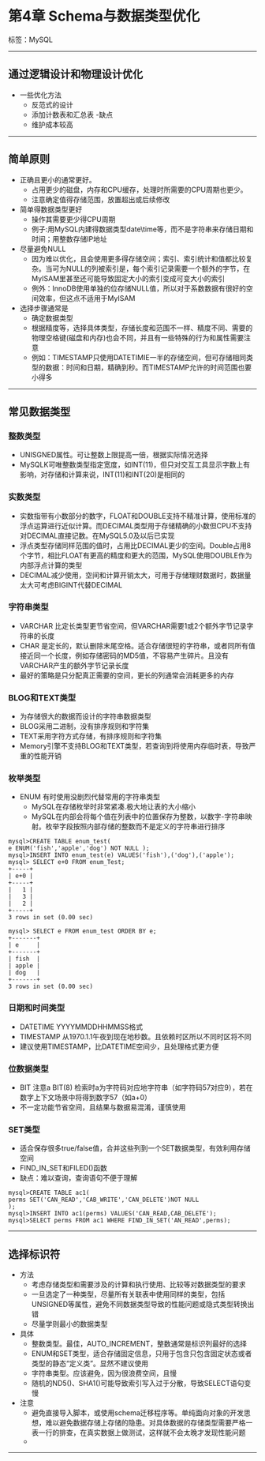 # 第4章 Schema与数据类型优化

标签：MySQL


---

## 通过逻辑设计和物理设计优化

- 一些优化方法
	- 反范式的设计
	- 添加计数表和汇总表
-缺点
	- 维护成本较高

---

## 简单原则

- 正确且更小的通常更好。
	- 占用更少的磁盘，内存和CPU缓存，处理时所需要的CPU周期也更少。
	- 注意确定值得存储范围，放置超出或后续修改
- 简单得数据类型更好
	- 操作其需要更少得CPU周期
	- 例子:用MySQL内建得数据类型date\time等，而不是字符串来存储日期和时间；用整数存储IP地址
- 尽量避免NULL
	- 因为难以优化，且会使用更多得存储空间；索引、索引统计和值都比较复杂。当可为NULL的列被索引是，每个索引记录需要一个额外的字节，在MyISAM里甚至还可能导致固定大小的索引变成可变大小的索引
	- 例外：InnoDB使用单独的位存储NULL值，所以对于系数数据有很好的空间效率，但这点不适用于MyISAM
- 选择步骤通常是
	- 确定数据类型
	- 根据精度等，选择具体类型，存储长度和范围不一样、精度不同、需要的物理空格键(磁盘和内存)也会不同，并且有一些特殊的行为和属性需要注意
	- 例如：TIMESTAMP只使用DATETIMIE一半的存储空间，但可存储相同类型的数据：时间和日期，精确到秒。而TIMESTAMP允许的时间范围也要小得多

---

## 常见数据类型

### 整数类型
	
- UNISGNED属性。可让整数上限提高一倍，根据实际情况选择
- MySQLK可唯整数类型指定宽度，如INT(11)，但只对交互工具显示字数上有影响，对存储和计算来说，INT(11)和INT(20)是相同的

### 实数类型
	
- 实数指带有小数部分的数字，FLOAT和DOUBLE支持不精准计算，使用标准的浮点运算进行近似计算。而DECIMAL类型用于存储精确的小数但CPU不支持对DECIMAL直接记数。在MySQL5.0及以后已实现
- 浮点类型存储同样范围的值时，占用比DECIMAL更少的空间。Double占用8个字节，相比FLOAT有更高的精度和更大的范围，MySQL使用DOUBLE作为内部浮点计算的类型
- DECIMAL减少使用，空间和计算开销太大，可用于存储理财数据时，数据量太大可考虑BIGINT代替DECIMAL

### 字符串类型

- VARCHAR 比定长类型更节省空间，但VARCHAR需要1或2个额外字节记录字符串的长度
- CHAR 是定长的，默认删除末尾空格。适合存储很短的字符串，或者同所有值接近同一个长度，例如存储密码的MD5值，不容易产生碎片。且没有VARCHAR产生的额外字节记录长度
- 最好的策略是只分配真正需要的空间，更长的列通常会消耗更多的内存

### BLOG和TEXT类型

- 为存储很大的数据而设计的字符串数据类型
- BLOG采用二进制，没有排序规则和字符集
- TEXT采用字符方式存储，有排序规则和字符集
- Memory引擎不支持BLOG和TEXT类型，若查询到将使用内存临时表，导致严重的性能开销

### 枚举类型

- ENUM 有时使用没剧烈代替常用的字符串类型
	- MySQL在存储枚举时非常紧凑.极大地让表的大小缩小
	- MySQL在内部会将每个值在列表中的位置保存为整数，以数字-字符串映射。枚举字段按照内部存储的整数而不是定义的字符串进行排序

```
mysql>CREATE TABLE enum_test(
e ENUM('fish','apple','dog') NOT NULL );
mysql>INSERT INTO enum_test(e) VALUES('fish'),('dog'),('apple');
mysql> SELECT e+0 FROM enum_Test;
+-----+
| e+0 |
+-----+
|   1 |
|   3 |
|   2 |
+-----+
3 rows in set (0.00 sec)

mysql> SELECT e FROM enum_test ORDER BY e;
+-------+
| e     |
+-------+
| fish  |
| apple |
| dog   |
+-------+
3 rows in set (0.00 sec)
```

### 日期和时间类型

- DATETIME YYYYMMDDHHMMSS格式
- TIMESTAMP 从1970.1.1午夜到现在地秒数。且依赖时区所以不同时区将不同
- 建议使用TIMESTAMP，比DATETIME空间少，且处理格式更方便

### 位数据类型

- BIT 注意a BIT(8) 检索时a为字符码对应地字符串（如字符码57对应9），若在数字上下文场景中将得到数字57（如a+0）
- 不一定功能节省空间，且结果与数据易混淆，谨慎使用

### SET类型

- 适合保存很多true/false值，合并这些列到一个SET数据类型，有效利用存储空间
- FIND_IN_SET和FILED()函数
- 缺点：难以查询，查询语句不便于理解
```
mysql>CREATE TABLE ac1(
perms SET('CAN_READ','CAB_WRITE','CAN_DELETE')NOT NULL
);
mysql>INSERT INTO ac1(perms) VALUES('CAN_READ,CAB_DELETE');
mysql>SELECT perms FROM ac1 WHERE FIND_IN_SET('AN_READ',perms);
```

---

## 选择标识符

- 方法
	- 考虑存储类型和需要涉及的计算和执行使用、比较等对数据类型的要求
	- 一旦选定了一种类型，尽量所有关联表中使用同样的类型，包括UNSIGNED等属性，避免不同数据类型导致的性能问题或隐式类型转换出错
	- 尽量学则最小的数据类型
- 具体
	- 整数类型。最佳，AUTO_INCREMENT，整数通常是标识列最好的选择
	- ENUM和SET类型，适合存储固定信息，只用于包含只包含固定状态或者类型的静态“定义类”。显然不建议使用
	- 字符串类型。应该避免，因为很浪费空间，且慢
	- 随机的ND5()、SHA1()可能导致索引写入过于分散，导致SELECT语句变慢
- 注意
	- 避免直接导入脚本，或使用schema迁移程序等。单纯面向对象的开发思想，难以避免数据存储上存储的隐患。对具体数据的存储类型需要严格一表一行的排查，在真实数据上做测试，这样就不会太晚才发现性能问题
	- 


---

##